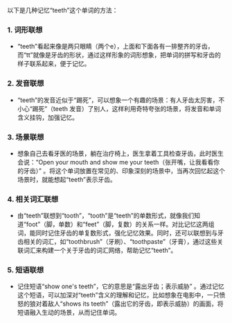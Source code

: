 以下是几种记忆“teeth”这个单词的方法：

### 1. 词形联想
 - “teeth”看起来像是两只眼睛（两个e），上面和下面各有一排整齐的牙齿，而“tt”就像是牙齿的形状，通过这样形象的词形想象，把单词的拼写和牙齿的样子联系起来，便于记忆。

### 2. 发音联想
 - “teeth”的发音近似于“踢死”，可以想象一个有趣的场景：有人牙齿太厉害，不小心“踢死”（teeth 发音）了别人，这样利用奇特夸张的场景，将发音和单词含义挂钩，加强记忆。

### 3. 场景联想
 - 想象自己去看牙医的场景，躺在治疗椅上，医生拿着工具检查牙齿，此时医生会说：“Open your mouth and show me your teeth（张开嘴，让我看看你的牙齿）” 。将这个单词放置在常见的、印象深刻的场景中，当再次回忆起这个场景时，就能想起“teeth”表示牙齿。

### 4. 相关词汇联想
 - 由“teeth”联想到“tooth”，“tooth”是“teeth”的单数形式，就像我们知道“foot”（脚，单数）和“feet”（脚，复数）的关系一样。对比记忆这两组词，能同时记住牙齿的单复数形式，强化记忆效果。同时，还可以联想到与牙齿相关的词汇，如“toothbrush”（牙刷）、“toothpaste”（牙膏），通过这些关联词汇来构建一个关于牙齿的词汇网络，帮助记忆“teeth”。

### 5. 短语联想
 - 记住短语“show one's teeth”，它的意思是“露出牙齿；表示威胁” 。通过记忆这个短语，可以加深对“teeth”含义的理解和记忆，比如想象在电影中，一只愤怒的狼对着敌人“shows its teeth”（露出它的牙齿，即表示威胁）的画面，将短语融入生动的场景，从而记住单词。 